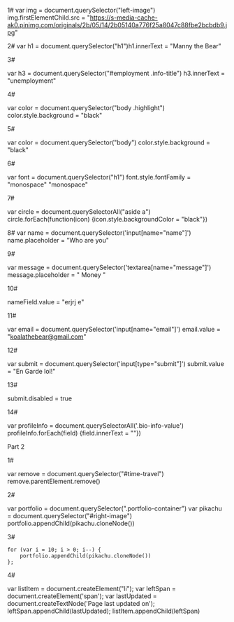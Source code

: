 1#
 var img = document.querySelector("left-image")
 img.firstElementChild.src = "https://s-media-cache-ak0.pinimg.com/originals/2b/05/14/2b05140a776f25a8047c88fbe2bcbdb9.jpg"

 2#
var h1 = document.querySelector("h1")h1.innerText = "Manny the Bear"

3#

var h3 = document.querySelector("#employment .info-title")
h3.innerText = "unemployment"

4#  

var color = document.querySelector("body .highlight")
color.style.background = "black"

5#

var color = document.querySelector("body")
color.style.background = "black"  

6#

var font = document.querySelector("h1")
font.style.fontFamily = "monospace"
"monospace"

7#

var circle = document.querySelectorAll("aside a")
circle.forEach(function(icon) {icon.style.backgroundColor = "black"})

 8#
 var name = document.querySelector('input[name="name"]') name.placeholder = "Who are you"

 9#

 var message = document.querySelector('textarea[name="message"]')
 message.placeholder = " Money "

 10#

 nameField.value = "erjrj e"

 11#

 var email = document.querySelector('input[name="email"]') email.value = "koalathebear@gmail.com"


 12#

  var submit = document.querySelector('input[type="submit"]') submit.value = "En Garde lol!"

  13#

  submit.disabled = true

  14#

   var profileInfo = document.querySelectorAll('.bio-info-value') profileInfo.forEach(field) {field.innerText = ""})

   Part 2

   1#

   var remove = document.querySelector("#time-travel")
   remove.parentElement.remove()

   2#

   var portfolio = document.querySelector(".portfolio-container")
   var pikachu = document.querySelector("#right-image")
   portfolio.appendChild(pikachu.cloneNode())

   3#


    for (var i = 10; i > 0; i--) {
        portfolio.appendChild(pikachu.cloneNode())
    };

  4#

  var listItem = document.createElement("li");
  var leftSpan = document.createElement('span');
  var lastUpdated = document.createTextNode('Page last updated on');
  leftSpan.appendChild(lastUpdated);
  listItem.appendChild(leftSpan)
